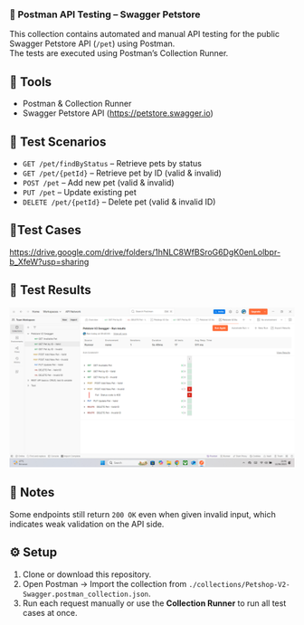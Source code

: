### 🐾 Postman API Testing – Swagger Petstore

This collection contains automated and manual API testing for the public Swagger Petstore API (`/pet`) using Postman.  
The tests are executed using Postman’s Collection Runner.

## 🔧 Tools
- Postman & Collection Runner
- Swagger Petstore API (https://petstore.swagger.io)

## 🧪 Test Scenarios
- `GET /pet/findByStatus` – Retrieve pets by status
- `GET /pet/{petId}` – Retrieve pet by ID (valid & invalid)
- `POST /pet` – Add new pet (valid & invalid)
- `PUT /pet` – Update existing pet
- `DELETE /pet/{petId}` – Delete pet (valid & invalid ID)

## 📜Test Cases
https://drive.google.com/drive/folders/1hNLC8WfBSroG6DgK0enLolbpr-b_XfeW?usp=sharing

## 📸 Test Results
![Screenshot – Collection Runner Result](screenshot/test-result.png)

## 📝 Notes
Some endpoints still return `200 OK` even when given invalid input, which indicates weak validation on the API side.

## ⚙️ Setup

1. Clone or download this repository.
2. Open Postman → Import the collection from `./collections/Petshop-V2-Swagger.postman_collection.json`.
3. Run each request manually or use the **Collection Runner** to run all test cases at once.
